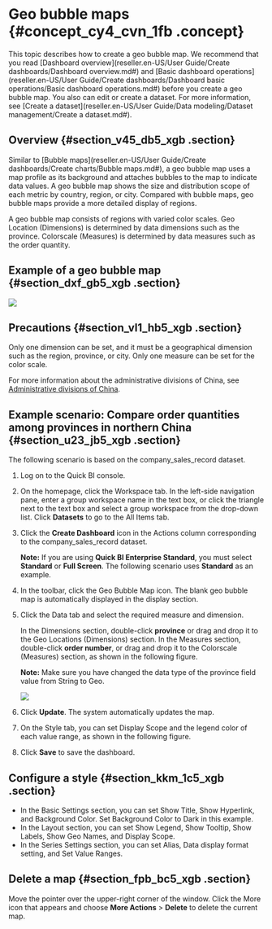 # Geo bubble maps {#concept_cy4_cvn_1fb .concept}

This topic describes how to create a geo bubble map. We recommend that you read [Dashboard overview](reseller.en-US/User Guide/Create dashboards/Dashboard overview.md#) and [Basic dashboard operations](reseller.en-US/User Guide/Create dashboards/Dashboard basic operations/Basic dashboard operations.md#) before you create a geo bubble map. You also can edit or create a dataset. For more information, see [Create a dataset](reseller.en-US/User Guide/Data modeling/Dataset management/Create a dataset.md#).

## Overview {#section_v45_db5_xgb .section}

Similar to [Bubble maps](reseller.en-US/User Guide/Create dashboards/Create charts/Bubble maps.md#), a geo bubble map uses a map profile as its background and attaches bubbles to the map to indicate data values. A geo bubble map shows the size and distribution scope of each metric by country, region, or city. Compared with bubble maps, geo bubble maps provide a more detailed display of regions.

A geo bubble map consists of regions with varied color scales. Geo Location \(Dimensions\) is determined by data dimensions such as the province. Colorscale \(Measures\) is determined by data measures such as the order quantity.

## Example of a geo bubble map {#section_dxf_gb5_xgb .section}

![](http://static-aliyun-doc.oss-cn-hangzhou.aliyuncs.com/assets/img/20186/155728672739738_en-US.png)

## Precautions {#section_vl1_hb5_xgb .section}

Only one dimension can be set, and it must be a geographical dimension such as the region, province, or city. Only one measure can be set for the color scale.

For more information about the administrative divisions of China, see [Administrative divisions of China](http://docs-aliyun.cn-hangzhou.oss.aliyun-inc.com/assets/attach/48322/cn_zh/1534241743586/%E5%90%84%E5%9C%B0%E5%8C%BA%E8%AF%A6%E7%BB%86%E4%BF%A1%E6%81%AF%E5%AF%B9%E7%85%A7%E8%A1%A8.xls).

## Example scenario: Compare order quantities among provinces in northern China {#section_u23_jb5_xgb .section}

The following scenario is based on the company\_sales\_record dataset.

1.  Log on to the Quick BI console.
2.  On the homepage, click the Workspace tab. In the left-side navigation pane, enter a group workspace name in the text box, or click the triangle next to the text box and select a group workspace from the drop-down list. Click **Datasets** to go to the All Items tab.
3.  Click the **Create Dashboard** icon in the Actions column corresponding to the company\_sales\_record dataset.

    **Note:** If you are using **Quick BI Enterprise Standard**, you must select **Standard** or **Full Screen**. The following scenario uses **Standard** as an example.

4.  In the toolbar, click the Geo Bubble Map icon. The blank geo bubble map is automatically displayed in the display section.
5.  Click the Data tab and select the required measure and dimension.

    In the Dimensions section, double-click **province** or drag and drop it to the Geo Locations \(Dimensions\) section. In the Measures section, double-click **order number**, or drag and drop it to the Colorscale \(Measures\) section, as shown in the following figure.

    **Note:** Make sure you have changed the data type of the province field value from String to Geo.

    ![](http://static-aliyun-doc.oss-cn-hangzhou.aliyuncs.com/assets/img/20186/155728672711281_en-US.png)

6.  Click **Update**. The system automatically updates the map.
7.  On the Style tab, you can set Display Scope and the legend color of each value range, as shown in the following figure.
8.  Click **Save** to save the dashboard.

## Configure a style {#section_kkm_1c5_xgb .section}

-   In the Basic Settings section, you can set Show Title, Show Hyperlink, and Background Color. Set Background Color to Dark in this example.
-   In the Layout section, you can set Show Legend, Show Tooltip, Show Labels, Show Geo Names, and Display Scope.
-   In the Series Settings section, you can set Alias, Data display format setting, and Set Value Ranges.

## Delete a map {#section_fpb_bc5_xgb .section}

Move the pointer over the upper-right corner of the window. Click the More icon that appears and choose **More Actions** \> **Delete** to delete the current map.

